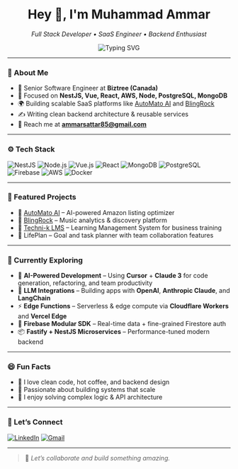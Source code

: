 <h1 align="center">Hey 👋, I'm Muhammad Ammar</h1>
<p align="center">
  <em>Full Stack Developer • SaaS Engineer • Backend Enthusiast</em>
</p>

<div align="center">
  <img src="https://readme-typing-svg.demolab.com?font=Fira+Code&size=22&pause=1000&color=22C3AA&center=true&vCenter=true&width=340&lines=I+build+scalable+SaaS+apps;Node.js+%7C+NestJS;Vue.js+%7C+React;MongoDB+%7C+PostgreSQL;Firebase+%7C+AWS" alt="Typing SVG" />
</div>

---

### 💼 About Me

- 🔭 Senior Software Engineer at **Biztree (Canada)**
- 🧠 Focused on **NestJS, Vue, React, AWS, Node, PostgreSQL, MongoDB**
- 🌍 Building scalable SaaS platforms like [AutoMato AI](https://automatoai.com) and [BlingRock](https://blingrock.ai)
- ✍️ Writing clean backend architecture & reusable services
- 📧 Reach me at **ammarsattar85@gmail.com**

---

### ⚙️ Tech Stack

![NestJS](https://img.shields.io/badge/NestJS-E0234E?style=for-the-badge&logo=nestjs&logoColor=white)
![Node.js](https://img.shields.io/badge/Node.js-339933?style=for-the-badge&logo=nodedotjs&logoColor=white)
![Vue.js](https://img.shields.io/badge/Vue.js-35495E?style=for-the-badge&logo=vue.js&logoColor=4FC08D)
![React](https://img.shields.io/badge/React-20232a?style=for-the-badge&logo=react&logoColor=61DAFB)
![MongoDB](https://img.shields.io/badge/MongoDB-4EA94B?style=for-the-badge&logo=mongodb&logoColor=white)
![PostgreSQL](https://img.shields.io/badge/PostgreSQL-336791?style=for-the-badge&logo=postgresql&logoColor=white)
![Firebase](https://img.shields.io/badge/Firebase-FFCA28?style=for-the-badge&logo=firebase&logoColor=black)
![AWS](https://img.shields.io/badge/AWS-FF9900?style=for-the-badge&logo=amazonaws&logoColor=white)
![Docker](https://img.shields.io/badge/Docker-2496ED?style=for-the-badge&logo=docker&logoColor=white)

---

### 🚀 Featured Projects

- 🔹 [AutoMato AI](https://automatoai.com) – AI-powered Amazon listing optimizer
- 🔹 [BlingRock](https://blingrock.ai) – Music analytics & discovery platform
- 🔹 [Techni-k LMS](https://techni-k.co.uk) – Learning Management System for business training
- 🔹 LifePlan – Goal and task planner with team collaboration features

---

### 🧠 Currently Exploring

- 🧠 **AI-Powered Development** – Using **Cursor** + **Claude 3** for code generation, refactoring, and team productivity  
- 🤖 **LLM Integrations** – Building apps with **OpenAI**, **Anthropic Claude**, and **LangChain**  
- ⚡ **Edge Functions** – Serverless & edge compute via **Cloudflare Workers** and **Vercel Edge**  
- 🧩 **Firebase Modular SDK** – Real-time data + fine-grained Firestore auth  
- 📦 **Fastify + NestJS Microservices** – Performance-tuned modern backend

---

### 😄 Fun Facts

- 🧋 I love clean code, hot coffee, and backend design
- 🧠 Passionate about building systems that scale
- 🎯 I enjoy solving complex logic & API architecture

---

### 🤝 Let’s Connect

[![LinkedIn](https://img.shields.io/badge/-LinkedIn-blue?style=flat-square&logo=linkedin&link=https://www.linkedin.com/in/muhammad-ammar-a23aa11a3)](https://www.linkedin.com/in/muhammad-ammar-a23aa11a3)
[![Gmail](https://img.shields.io/badge/Gmail-DD5144?style=flat-square&logo=gmail&logoColor=white)](mailto:ammarsattar85@gmail.com)

---

> 💬 *Let’s collaborate and build something amazing.*
